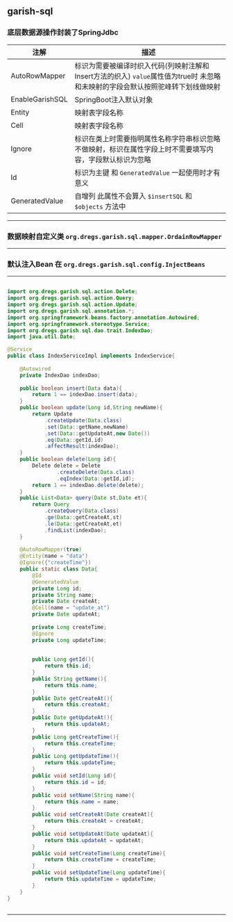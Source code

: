 ## garish-sql

### 底层数据源操作封装了SpringJdbc

| 注解 | 描述 |
| --- | --- |
| AutoRowMapper | 标识为需要被编译时织入代码(列映射注解和Insert方法的织入) `value`属性值为true时 未忽略和未映射的字段会默认按照驼峰转下划线做映射 |
| EnableGarishSQL | SpringBoot注入默认对象 |
| Entity | 映射表字段名称 |
| Cell | 映射表字段名称 |
| Ignore | 标识在类上时需要指明属性名称字符串标识忽略不做映射，标识在属性字段上时不需要填写内容，字段默认标识为忽略 |
| Id | 标识为主键 和 `GeneratedValue` 一起使用时才有意义 |
| GeneratedValue | 自增列 此属性不会算入 `$insertSQL` 和 `$objects` 方法中|

<hr>

### 数据映射自定义类 `org.dregs.garish.sql.mapper.OrdainRowMapper`

<hr>

### 默认注入Bean 在 `org.dregs.garish.sql.config.InjectBeans`

<hr>

```java

import org.dregs.garish.sql.action.Delete;
import org.dregs.garish.sql.action.Query;
import org.dregs.garish.sql.action.Update;
import org.dregs.garish.sql.annotation.*;
import org.springframework.beans.factory.annotation.Autowired;
import org.springframework.stereotype.Service;
import org.dregs.garish.sql.dao.trait.IndexDao;
import java.util.Date;

@Service
public class IndexServiceImpl implements IndexService{
    
    @Autowired
    private IndexDao indexDao;
    
    public boolean insert(Data data){
        return 1 == indexDao.insert(data);
    }
    public boolean update(Long id,String newName){
        return Update
            .createUpdate(Data.class)
            .set(Data::getName,newName)
            .set(Data::getUpdateAt,new Date())
            .eq(Data::getId,id)
            .affectResult(indexDao);
    }
    public boolean delete(Long id){
        Delete delete = Delete
                .createDelete(Data.class)
                .eqIndex(Data::getId,id);
        return 1 == indexDao.delete(delete);
    }
    public List<Data> query(Date st,Date et){
        return Query
            .createQuery(Data.class)
            .ge(Data::getCreateAt,st)
            .le(Data::getCreateAt,et)
            .findList(indexDao);
    }
    
    @AutoRowMapper(true)
    @Entity(name = "data")
    @Ignore({"createTime"})
    public static class Data{
        @Id
        @GeneratedValue
        private Long id;
        private String name;
        private Date createAt;
        @Cell(name = "update_at")
        private Date updateAt;
        
        private Long createTime;
        @Ignore
        private Long updateTime;
        
        
        public Long getId(){
            return this.id;
        }
        public String getName(){
            return this.name;
        }
        public Date getCreateAt(){
            return this.createAt;
        }
        public Date getUpdateAt(){
            return this.updateAt;
        }
        public Long getCreateTime(){
            return this.createTime;
        }
        public Long getUpdateTime(){
            return this.updateTime;
        }
        public void setId(Long id){
            return this.id = id;
        }
        public void setName(String name){
            return this.name = name;
        }
        public void setCreateAt(Date createAt){
            return this.createAt = createAt;
        }
        public void setUpdateAt(Date updateAt){
            return this.updateAt = updateAt;
        }
        public void setCreateTime(Long createTime){
            return this.createTime = createTime;
        }
        public void setUpdateTime(Long updateTime){
            return this.updateTime = updateTime;
        }
    }
}
 
```

<hr>


